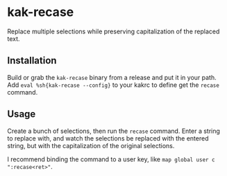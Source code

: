 # kak-recase

Replace multiple selections while preserving capitalization of the replaced text.

## Installation

Build or grab the `kak-recase` binary from a release and put it in your path.
Add `eval %sh{kak-recase --config}` to your kakrc to define get the `recase` command.

## Usage

Create a bunch of selections, then run the `recase` command.
Enter a string to replace with,
and watch the selections be replaced with the entered string,
but with the capitalization of the original selections.

I recommend binding the command to a user key, like `map global user c ":recase<ret>"`.
